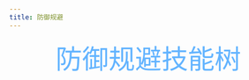 ```yaml
---
title: 防御规避
---
```


<div align='center' style="color:rgb(99 180 255)"><font size='10'>防御规避技能树</font></div>

